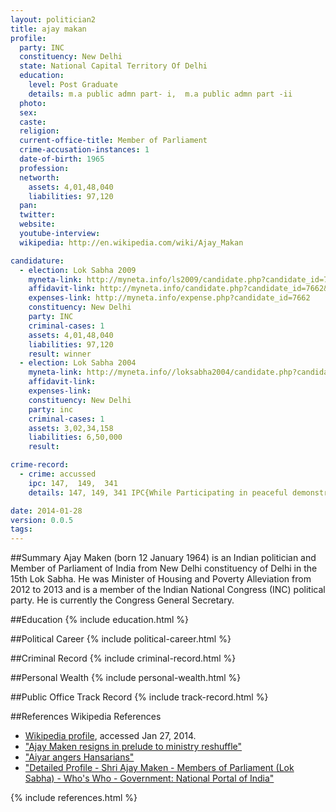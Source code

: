 ```yaml
---
layout: politician2
title: ajay makan
profile: 
  party: INC
  constituency: New Delhi
  state: National Capital Territory Of Delhi
  education: 
    level: Post Graduate
    details: m.a public admn part- i,  m.a public admn part -ii
  photo: 
  sex: 
  caste: 
  religion: 
  current-office-title: Member of Parliament
  crime-accusation-instances: 1
  date-of-birth: 1965
  profession: 
  networth: 
    assets: 4,01,48,040
    liabilities: 97,120
  pan: 
  twitter: 
  website: 
  youtube-interview: 
  wikipedia: http://en.wikipedia.com/wiki/Ajay_Makan

candidature: 
  - election: Lok Sabha 2009
    myneta-link: http://myneta.info/ls2009/candidate.php?candidate_id=7662
    affidavit-link: http://myneta.info/candidate.php?candidate_id=7662&scan=original
    expenses-link: http://myneta.info/expense.php?candidate_id=7662
    constituency: New Delhi 
    party: INC
    criminal-cases: 1
    assets: 4,01,48,040
    liabilities: 97,120
    result: winner 
  - election: Lok Sabha 2004
    myneta-link: http://myneta.info//loksabha2004/candidate.php?candidate_id=2795
    affidavit-link: 
    expenses-link: 
    constituency: New Delhi 
    party: inc
    criminal-cases: 1
    assets: 3,02,34,158
    liabilities: 6,50,000
    result:  

crime-record: 
  - crime: accussed
    ipc: 147,  149,  341
    details: 147, 149, 341 IPC{While Participating in peaceful demonstration against State Government of Madhya Pradesh at khalghat Distt Dhar(M.P.)}Judicial magistrate First Class,Dharampuri,Distt-Dhar,Madhya Pradesh Case No.415/2005, Date:11/12/2005,PS-Dhamnod,Distt.-Dhar,Madhya Pradesh, Challan Vide No.197/06 Filed on 26.06.2006 

date: 2014-01-28
version: 0.0.5
tags: 
---
```

##Summary
Ajay Maken (born 12 January 1964) is an Indian politician and Member of Parliament of India from New Delhi constituency of Delhi in the 15th Lok Sabha. He was Minister of Housing and Poverty Alleviation from 2012 to 2013 and is a member of the Indian National Congress (INC) political party. He is currently the Congress General Secretary.




##Education
{% include education.html %}


##Political Career
{% include political-career.html %}


##Criminal Record
{% include criminal-record.html %}


##Personal Wealth
{% include personal-wealth.html %}


##Public Office Track Record
{% include track-record.html %}


##References
Wikipedia References
- [Wikipedia profile]({{page.profile.wikipedia}}), accessed Jan 27, 2014.
- ["Ajay Maken resigns in prelude to ministry reshuffle"][wiki1]
- ["Aiyar angers Hansarians"][wiki2]
- ["Detailed Profile - Shri Ajay Maken - Members of Parliament (Lok Sabha) - Who's Who - Government: National Portal of India"][wiki3]

[wiki1]: http://www.indianexpress.com/news/ajay-maken-resigns-in-prelude-to-ministry-reshuffle/1129711/
[wiki2]: http://www.telegraphindia.com/1110913/jsp/nation/story_14500529.jsp
[wiki3]: http://india.gov.in/govt/loksabhampbiodata.php?mpcode=4075


{% include references.html %}